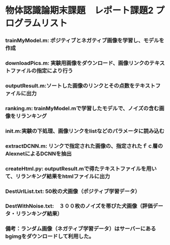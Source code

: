 # 物体認識論期末課題　レポート課題2 プログラムリスト

### trainMyModel.m: ポジティブとネガティブ画像を学習し、モデルを作成
### downloadPics.m: 実験用画像をダウンロード、画像リンクのテキストファイルの指定により行う<br>
### outputResult.m:ソートした画像のリンクとその点数をテキストファイルに出力<br>
### ranking.m: trainMyModel.mで学習したモデルで、ノイズの含む画像をリランキング<br>
### init.m:実験の下処理、画像リンクをlistなどのパラメータに読み込む<br>
### extractDCNN.m: リンクで指定された画像の、指定されたｆｃ層のAlexnetによるDCNNを抽出 <br>
### createHtml.py: outputResult.mで得たテキストファイルを用いて、リランキング結果をhtmlファイルに出力 <br>

### DestUrlList.txt: 50枚の犬画像（ポジティブ学習データ）
### DestWithNoise.txt:　３００枚のノイズを帯びた犬画像（評価データ・リランキング結果）

### 備考：ランダム画像（ネガティブ学習データ）はサーバーにあるbgimgをダウンロードして利用した。
